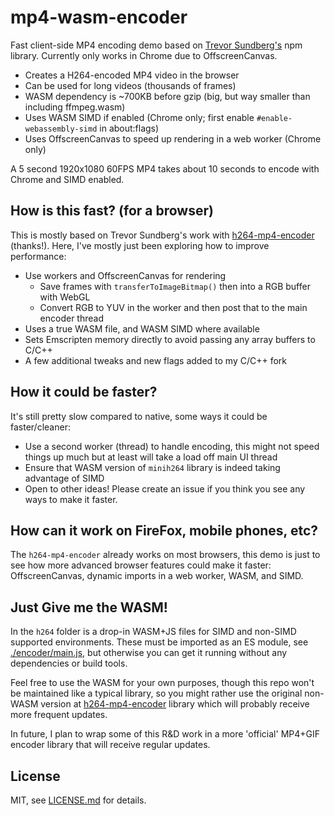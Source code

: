 # mp4-wasm-encoder

Fast client-side MP4 encoding demo based on [Trevor Sundberg's](https://github.com/TrevorSundberg/h264-mp4-encoder) npm library. Currently only works in Chrome due to OffscreenCanvas.

- Creates a H264-encoded MP4 video in the browser
- Can be used for long videos (thousands of frames)
- WASM dependency is ~700KB before gzip (big, but way smaller than including ffmpeg.wasm)
- Uses WASM SIMD if enabled (Chrome only; first enable `#enable-webassembly-simd` in about:flags)
- Uses OffscreenCanvas to speed up rendering in a web worker (Chrome only)

A 5 second 1920x1080 60FPS MP4 takes about 10 seconds to encode with Chrome and SIMD enabled.

## How is this fast? (for a browser)

This is mostly based on Trevor Sundberg's work with [h264-mp4-encoder](https://github.com/TrevorSundberg/h264-mp4-encoder) (thanks!). Here, I've mostly just been exploring how to improve performance:

- Use workers and OffscreenCanvas for rendering
  - Save frames with `transferToImageBitmap()` then into a RGB buffer with WebGL
  - Convert RGB to YUV in the worker and then post that to the main encoder thread
- Uses a true WASM file, and WASM SIMD where available
- Sets Emscripten memory directly to avoid passing any array buffers to C/C++
- A few additional tweaks and new flags added to my C/C++ fork

## How it could be faster?

It's still pretty slow compared to native, some ways it could be faster/cleaner:

- Use a second worker (thread) to handle encoding, this might not speed things up much but at least will take a load off main UI thread
- Ensure that WASM version of `minih264` library is indeed taking advantage of SIMD
- Open to other ideas! Please create an issue if you think you see any ways to make it faster.

## How can it work on FireFox, mobile phones, etc?

The `h264-mp4-encoder` already works on most browsers, this demo is just to see how more advanced browser features could make it faster: OffscreenCanvas, dynamic imports in a web worker, WASM, and SIMD.

## Just Give me the WASM!

In the `h264` folder is a drop-in WASM+JS files for SIMD and non-SIMD supported environments. These must be imported as an ES module, see [./encoder/main.js](./encoder/main.js), but otherwise you can get it running without any dependencies or build tools.

Feel free to use the WASM for your own purposes, though this repo won't be maintained like a typical library, so you might rather use the original non-WASM version at [h264-mp4-encoder](https://github.com/TrevorSundberg/h264-mp4-encoder) library which will probably receive more frequent updates.

In future, I plan to wrap some of this R&D work in a more 'official' MP4+GIF encoder library that will receive regular updates.

## License

MIT, see [LICENSE.md](http://github.com/mattdesl/mp4-wasm-encoder/blob/master/LICENSE.md) for details.
